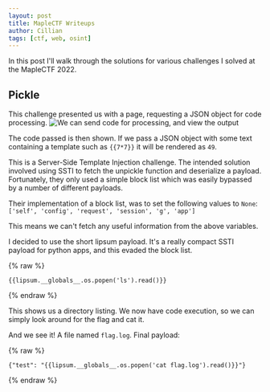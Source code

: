 ```yaml
---
layout: post
title: MapleCTF Writeups
author: Cillian
tags: [ctf, web, osint]
---
```

In this post I'll walk through the solutions for various challenges I solved at the MapleCTF 2022.

<!-- read more -->

## Pickle

This challenge presented us with a page, requesting a JSON object for code processing.
![We can send code for processing, and view the output](https://i.imgur.com/Zu8h3zD.png)

The code passed is then shown. If we pass a JSON object with some text containing a template such as `{{7*7}}` it will be rendered as `49`.

This is a Server-Side Template Injection challenge. The intended solution involved using SSTI to fetch the unpickle function and deserialize a payload. Fortunately, they only used a simple block list which was easily bypassed by a number of different payloads.

Their implementation of a block list, was to set the following values to ``None``: ``['self', 'config', 'request', 'session', 'g', 'app']``

This means we can't fetch any useful information from the above variables.

I decided to use the short lipsum payload. It's a really compact SSTI payload for python apps, and this evaded the block list.

{% raw %}
```
{{lipsum.__globals__.os.popen('ls').read()}}
```
{% endraw %}

This shows us a directory listing. We now have code execution, so we can simply look around for the flag and cat it.

And we see it! A file named `flag.log`. Final payload:

{% raw %}
```
{"test": "{{lipsum.__globals__.os.popen('cat flag.log').read()}}"}
```
{% endraw %}

